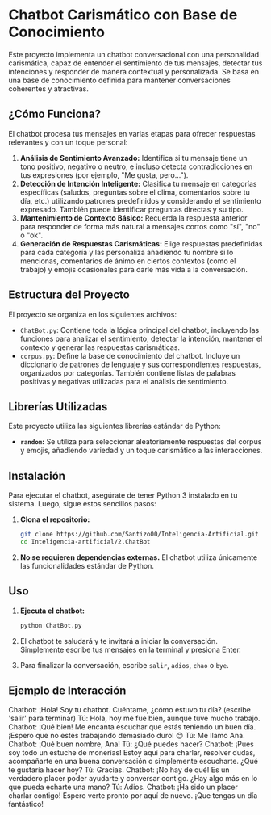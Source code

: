 # Chatbot Carismático con Base de Conocimiento

Este proyecto implementa un chatbot conversacional con una personalidad carismática, capaz de entender el sentimiento de tus mensajes, detectar tus intenciones y responder de manera contextual y personalizada. Se basa en una base de conocimiento definida para mantener conversaciones coherentes y atractivas.

## ¿Cómo Funciona?

El chatbot procesa tus mensajes en varias etapas para ofrecer respuestas relevantes y con un toque personal:

1.  **Análisis de Sentimiento Avanzado:** Identifica si tu mensaje tiene un tono positivo, negativo o neutro, e incluso detecta contradicciones en tus expresiones (por ejemplo, "Me gusta, pero...").
2.  **Detección de Intención Inteligente:** Clasifica tu mensaje en categorías específicas (saludos, preguntas sobre el clima, comentarios sobre tu día, etc.) utilizando patrones predefinidos y considerando el sentimiento expresado. También puede identificar preguntas directas y su tipo.
3.  **Mantenimiento de Contexto Básico:** Recuerda la respuesta anterior para responder de forma más natural a mensajes cortos como "sí", "no" o "ok".
4.  **Generación de Respuestas Carismáticas:** Elige respuestas predefinidas para cada categoría y las personaliza añadiendo tu nombre si lo mencionas, comentarios de ánimo en ciertos contextos (como el trabajo) y emojis ocasionales para darle más vida a la conversación.

## Estructura del Proyecto

El proyecto se organiza en los siguientes archivos:

* `ChatBot.py`: Contiene toda la lógica principal del chatbot, incluyendo las funciones para analizar el sentimiento, detectar la intención, mantener el contexto y generar las respuestas carismáticas.
* `corpus.py`: Define la base de conocimiento del chatbot. Incluye un diccionario de patrones de lenguaje y sus correspondientes respuestas, organizados por categorías. También contiene listas de palabras positivas y negativas utilizadas para el análisis de sentimiento.

## Librerías Utilizadas

Este proyecto utiliza las siguientes librerías estándar de Python:

* **`random`:** Se utiliza para seleccionar aleatoriamente respuestas del corpus y emojis, añadiendo variedad y un toque carismático a las interacciones.

## Instalación

Para ejecutar el chatbot, asegúrate de tener Python 3 instalado en tu sistema. Luego, sigue estos sencillos pasos:

1.  **Clona el repositorio:**
    ```bash
    git clone https://github.com/Santizo00/Inteligencia-Artificial.git
    cd Inteligencia-artificial/2.ChatBot
    ```

2.  **No se requieren dependencias externas.** El chatbot utiliza únicamente las funcionalidades estándar de Python.

## Uso

1.  **Ejecuta el chatbot:**
    ```bash
    python ChatBot.py
    ```

2.  El chatbot te saludará y te invitará a iniciar la conversación. Simplemente escribe tus mensajes en la terminal y presiona Enter.

3.  Para finalizar la conversación, escribe `salir`, `adios`, `chao` o `bye`.

## Ejemplo de Interacción

Chatbot: ¡Hola! Soy tu chatbot. Cuéntame, ¿cómo estuvo tu día? (escribe 'salir' para terminar)
Tú: Hola, hoy me fue bien, aunque tuve mucho trabajo.
Chatbot: ¡Qué bien! Me encanta escuchar que estás teniendo un buen día. ¡Espero que no estés trabajando demasiado duro! 😊
Tú: Me llamo Ana.
Chatbot: ¡Qué buen nombre, Ana!
Tú: ¿Qué puedes hacer?
Chatbot: ¡Pues soy todo un estuche de monerías! Estoy aquí para charlar, resolver dudas, acompañarte en una buena conversación o simplemente escucharte. ¿Qué te gustaría hacer hoy?
Tú: Gracias.
Chatbot: ¡No hay de qué! Es un verdadero placer poder ayudarte y conversar contigo. ¿Hay algo más en lo que pueda echarte una mano?
Tú: Adios.
Chatbot: ¡Ha sido un placer charlar contigo! Espero verte pronto por aquí de nuevo. ¡Que tengas un día fantástico!